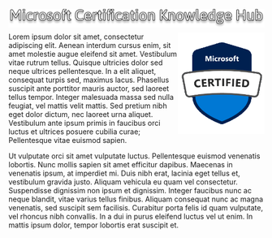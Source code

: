 <img src="Images/mscertguide.png"  alt="mscertknowledgehub" align="left" /><br>

---

<img src="Images/mscertified.png" width="170" height="200" alt="mscertified" align="right" />

Lorem ipsum dolor sit amet, consectetur adipiscing elit. Aenean interdum cursus enim, sit amet molestie augue eleifend sit amet. Vestibulum vitae rutrum tellus. Quisque ultricies dolor sed neque ultrices pellentesque. In a elit aliquet, consequat turpis sed, maximus lacus. Phasellus suscipit ante porttitor mauris auctor, sed laoreet tellus tempor. Integer malesuada massa sed nulla feugiat, vel mattis velit mattis. Sed pretium nibh eget dolor dictum, nec laoreet urna aliquet. Vestibulum ante ipsum primis in faucibus orci luctus et ultrices posuere cubilia curae; Pellentesque vitae euismod sapien.

Ut vulputate orci sit amet vulputate luctus. Pellentesque euismod venenatis lobortis. Nunc mollis sapien sit amet efficitur dapibus. Maecenas in venenatis ipsum, at imperdiet mi. Duis nibh erat, lacinia eget tellus et, vestibulum gravida justo. Aliquam vehicula eu quam vel consectetur. Suspendisse dignissim non ipsum et dignissim. Integer faucibus nunc ac neque blandit, vitae varius tellus finibus. Aliquam consequat nunc ac magna venenatis, sed suscipit sem facilisis. Curabitur porta felis id quam vulputate, vel rhoncus nibh convallis. In a dui in purus eleifend luctus vel ut enim. In mattis ipsum dolor, tempor lobortis erat suscipit et.

